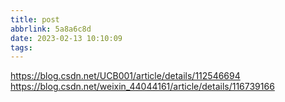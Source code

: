 ```yaml
---
title: post
abbrlink: 5a8a6c8d
date: 2023-02-13 10:10:09
tags:
---
```

https://blog.csdn.net/UCB001/article/details/112546694
https://blog.csdn.net/weixin_44044161/article/details/116739166